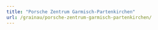 ```yaml
---
title: "Porsche Zentrum Garmisch-Partenkirchen"
url: /grainau/porsche-zentrum-garmisch-partenkirchen/
---
```

